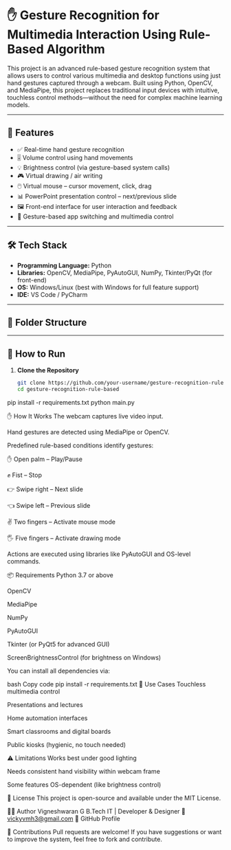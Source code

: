 # ✋ Gesture Recognition for Multimedia Interaction Using Rule-Based Algorithm

This project is an advanced rule-based gesture recognition system that allows users to control various multimedia and desktop functions using just hand gestures captured through a webcam. Built using Python, OpenCV, and MediaPipe, this project replaces traditional input devices with intuitive, touchless control methods—without the need for complex machine learning models.

---

## 🎯 Features

- ✅ Real-time hand gesture recognition
- 🎚️ Volume control using hand movements
- 💡 Brightness control (via gesture-based system calls)
- 🎮 Virtual drawing / air writing
- 🖱️ Virtual mouse – cursor movement, click, drag
- 📊 PowerPoint presentation control – next/previous slide
- 🖼️ Front-end interface for user interaction and feedback
- 🔄 Gesture-based app switching and multimedia control

---

## 🛠️ Tech Stack

- **Programming Language:** Python
- **Libraries:** OpenCV, MediaPipe, PyAutoGUI, NumPy, Tkinter/PyQt (for front-end)
- **OS:** Windows/Linux (best with Windows for full feature support)
- **IDE:** VS Code / PyCharm

---

## 📂 Folder Structure


---

## 🚀 How to Run

1. **Clone the Repository**
   ```bash
   git clone https://github.com/your-username/gesture-recognition-rule-based.git
   cd gesture-recognition-rule-based
pip install -r requirements.txt
python main.py

✋ How It Works
The webcam captures live video input.

Hand gestures are detected using MediaPipe or OpenCV.

Predefined rule-based conditions identify gestures:

✋ Open palm – Play/Pause

✊ Fist – Stop

👉 Swipe right – Next slide

👈 Swipe left – Previous slide

✌️ Two fingers – Activate mouse mode

🖐️ Five fingers – Activate drawing mode

Actions are executed using libraries like PyAutoGUI and OS-level commands.

📦 Requirements
Python 3.7 or above

OpenCV

MediaPipe

NumPy

PyAutoGUI

Tkinter (or PyQt5 for advanced GUI)

ScreenBrightnessControl (for brightness on Windows)

You can install all dependencies via:

bash
Copy code
pip install -r requirements.txt
📌 Use Cases
Touchless multimedia control

Presentations and lectures

Home automation interfaces

Smart classrooms and digital boards

Public kiosks (hygienic, no touch needed)

⚠️ Limitations
Works best under good lighting

Needs consistent hand visibility within webcam frame

Some features OS-dependent (like brightness control)

📝 License
This project is open-source and available under the MIT License.

🙋‍♂️ Author
Vigneshwaran G
B.Tech IT | Developer & Designer
📧 vickyvmh3@gmail.com
🔗 GitHub Profile

📢 Contributions
Pull requests are welcome! If you have suggestions or want to improve the system, feel free to fork and contribute.
